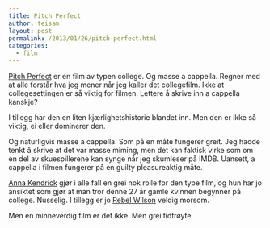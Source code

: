 ```yaml
---
title: Pitch Perfect
author: teisam
layout: post
permalink: /2013/01/26/pitch-perfect.html
categories:
  - film
---
```

[Pitch Perfect][1] er en film av typen college. Og masse a cappella. Regner med at alle forstår hva jeg mener når jeg kaller det collegefilm. Ikke at collegesettingen er så viktig for filmen. Lettere å skrive inn a cappella kanskje?

I tillegg har den en liten kjærlighetshistorie blandet inn. Men den er ikke så viktig, ei eller dominerer den.

Og naturligvis masse a cappella. Som på en måte fungerer greit. Jeg hadde tenkt å skrive at det var masse miming, men det kan faktisk virke som om en del av skuespillerene kan synge når jeg skumleser på IMDB. Uansett, a cappella i filmen fungerer på en guilty pleasureaktig måte.

[Anna Kendrick][1] gjør i alle fall en grei nok rolle for den type film, og hun har jo ansiktet som gjør at man tror denne 27 år gamle kvinnen begynner på college. Nusselig. I tillegg er jo [Rebel Wilson][2] veldig morsom.

Men en minneverdig film er det ikke. Men grei tidtrøyte.

 [1]: http://www.imdb.com/title/tt1981677/?ref_=fn_al_tt_1
 [2]: http://www.imdb.com/name/nm2313103/?ref_=fn_al_nm_1